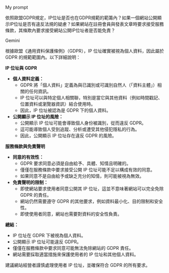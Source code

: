 My prompt

依照歐盟GDPR規定，IP位址是否也在GDPR規範的範籌內？如果一個網站公開顯示IP位址是否有違反法規的疑慮？如果網站在註冊會員與發表文章時要求接受服務條款，其條欺內要求接受網站公開IP位址者是否能免責？

Gemini

根據歐盟《通用資料保護條例》（GDPR），IP 位址確實被視為個人資料，因此屬於 GDPR 的規範範圍內。以下詳細說明：

**IP 位址與 GDPR**

-   **個人資料定義：**
    -   GDPR 將「個人資料」定義為與已識別或可識別自然人（「資料主體」）相關的任何資訊。
    -   IP 位址可以與特定個人相關聯，特別是當它與其他資料（例如時間戳記、位置資料或瀏覽器資訊）結合使用時。
    -   因此，IP 位址被認為是 GDPR 下的個人資料。
-   **公開顯示 IP 位址的風險：**
    -   公開顯示 IP 位址可能會導致個人身份被識別，從而違反 GDPR。
    -   這可能導致個人受到追蹤、分析或遭受其他侵犯隱私的行為。
    -   因此，公開顯示 IP 位址存在違反 GDPR 的風險。

**服務條款與免責聲明**

-   **同意的有效性：**
    -   GDPR 要求同意必須是自由給予、具體、知情且明確的。
    -   僅僅在服務條款中要求接受公開 IP 位址可能不足以構成有效的同意。
    -   如果同意不是自由給予或缺乏充分的知情，則可能被視為無效。
-   **免責聲明的限制：**
    -   即使網站要求使用者同意公開其 IP 位址，這並不意味著網站可以完全免除 GDPR 的責任。
    -   網站仍然需要遵守 GDPR 的其他要求，例如資料最小化、目的限制和安全性。
    -   即使使用者同意，網站也需要對資料的安全性負責。

**總結：**

-   IP 位址在 GDPR 下被視為個人資料。
-   公開顯示 IP 位址可能違反 GDPR。
-   僅僅在服務條款中要求同意可能無法免除網站的 GDPR 責任。
-   網站需要採取適當措施來保護使用者的 IP 位址和其他個人資料。

建議網站經營者謹慎處理使用者 IP 位址，並確保符合 GDPR 的所有要求。
